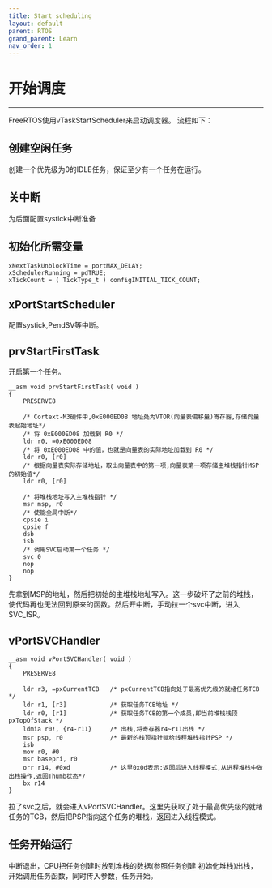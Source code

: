 ```yaml
---
title: Start scheduling
layout: default
parent: RTOS
grand_parent: Learn
nav_order: 1
---
```


# 开始调度

---
FreeRTOS使用vTaskStartScheduler来启动调度器。
流程如下：

## 创建空闲任务

创建一个优先级为0的IDLE任务，保证至少有一个任务在运行。

## 关中断

为后面配置systick中断准备

## 初始化所需变量

```
xNextTaskUnblockTime = portMAX_DELAY;
xSchedulerRunning = pdTRUE;
xTickCount = ( TickType_t ) configINITIAL_TICK_COUNT;
```

## xPortStartScheduler

配置systick,PendSV等中断。

## prvStartFirstTask

开启第一个任务。

```
__asm void prvStartFirstTask( void )
{
    PRESERVE8

    /* Cortext-M3硬件中,0xE000ED08 地址处为VTOR(向量表偏移量)寄存器,存储向量表起始地址*/
    /* 将 0xE000ED08 加载到 R0 */
    ldr r0, =0xE000ED08    
    /* 将 0xE000ED08 中的值，也就是向量表的实际地址加载到 R0 */
    ldr r0, [r0]
    /* 根据向量表实际存储地址，取出向量表中的第一项,向量表第一项存储主堆栈指针MSP的初始值*/
    ldr r0, [r0]   

    /* 将堆栈地址写入主堆栈指针 */
    msr msp, r0
    /* 使能全局中断*/
    cpsie i
    cpsie f
    dsb
    isb
    /* 调用SVC启动第一个任务 */
    svc 0
    nop
    nop
}
```

先拿到MSP的地址，然后把初始的主堆栈地址写入。这一步破坏了之前的堆栈，使代码再也无法回到原来的函数。然后开中断，手动拉一个svc中断，进入SVC_ISR。

## vPortSVCHandler

```
__asm void vPortSVCHandler( void )
{
    PRESERVE8
 
    ldr r3, =pxCurrentTCB   /* pxCurrentTCB指向处于最高优先级的就绪任务TCB */
    ldr r1, [r3]            /* 获取任务TCB地址 */
    ldr r0, [r1]            /* 获取任务TCB的第一个成员,即当前堆栈栈顶pxTopOfStack */
    ldmia r0!, {r4-r11}     /* 出栈,将寄存器r4~r11出栈 */
    msr psp, r0             /* 最新的栈顶指针赋给线程堆栈指针PSP */
    isb
    mov r0, #0
    msr basepri, r0
    orr r14, #0xd           /* 这里0x0d表示:返回后进入线程模式,从进程堆栈中做出栈操作,返回Thumb状态*/
    bx r14
}
```

拉了svc之后，就会进入vPortSVCHandler。这里先获取了处于最高优先级的就绪任务的TCB，然后把PSP指向这个任务的堆栈，返回进入线程模式。

## 任务开始运行

中断退出，CPU把任务创建时放到堆栈的数据(参照任务创建 初始化堆栈)出栈，开始调用任务函数，同时传入参数，任务开始。
